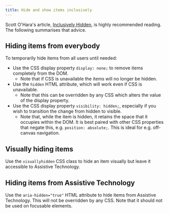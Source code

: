 ```yaml
---
title: Hide and show items inclusively
---
```

Scott O'Hara's article, [Inclusively Hidden](https://www.scottohara.me/blog/2017/04/14/inclusively-hidden.html), is highly recommended reading. The following summarises that advice.

Hiding items from everybody
---------------------------

To temporarily hide items from all users until needed:

-   Use the CSS display property `display: none;` to remove items completely from the DOM.
    -   Note that if CSS is unavailable the items will no longer be hidden.
-   Use the `hidden` HTML attribute, which will work even if CSS is unavailable.
    -   Note that this can be overridden by any CSS which alters the value of the display property.
-   Use the CSS display property `visibility: hidden;`, especially if you wish to transition the change from hidden to visible.
    -   Note that, while the item is hidden, it retains the space that it occupies within the DOM. It is best paired with other CSS properties that negate this, e.g. `position: absolute;`. This is ideal for e.g. off-canvas navigation.

Visually hiding items
---------------------

Use the `visuallyhidden` CSS class to hide an item visually but leave it accessible to Assistive Technology.

Hiding items from Assistive Technology
--------------------------------------

Use the `aria-hidden="true"` HTML attribute to hide items from Assistive Technology. This will not be overridden by any CSS. Note that it should not be used on focusable elements.